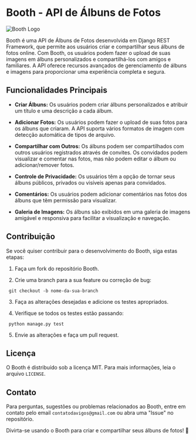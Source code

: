 # Booth - API de Álbuns de Fotos

![Booth Logo](booth_logo.png)

Booth é uma API de Álbuns de Fotos desenvolvida em Django REST Framework, que permite aos usuários criar e compartilhar seus álbuns de fotos online. Com Booth, os usuários podem fazer o upload de suas imagens em álbuns personalizados e compartilhá-los com amigos e familiares. A API oferece recursos avançados de gerenciamento de álbuns e imagens para proporcionar uma experiência completa e segura.

## Funcionalidades Principais

- **Criar Álbuns:** Os usuários podem criar álbuns personalizados e atribuir um título e uma descrição a cada álbum.

- **Adicionar Fotos:** Os usuários podem fazer o upload de suas fotos para os álbuns que criaram. A API suporta vários formatos de imagem com detecção automática de tipos de arquivo.

- **Compartilhar com Outros:** Os álbuns podem ser compartilhados com outros usuários registrados através de convites. Os convidados podem visualizar e comentar nas fotos, mas não podem editar o álbum ou adicionar/remover fotos.

- **Controle de Privacidade:** Os usuários têm a opção de tornar seus álbuns públicos, privados ou visíveis apenas para convidados.

- **Comentários:** Os usuários podem adicionar comentários nas fotos dos álbuns que têm permissão para visualizar.

- **Galeria de Imagens:** Os álbuns são exibidos em uma galeria de imagens amigável e responsiva para facilitar a visualização e navegação.

## Contribuição

Se você quiser contribuir para o desenvolvimento do Booth, siga estas etapas:

1. Faça um fork do repositório Booth.

2. Crie uma branch para a sua feature ou correção de bug:
```
 git checkout -b nome-da-sua-branch
```
3. Faça as alterações desejadas e adicione os testes apropriados.

4. Verifique se todos os testes estão passando:
```
 python manage.py test
```

5. Envie as alterações e faça um pull request.

## Licença

O Booth é distribuído sob a licença MIT. Para mais informações, leia o arquivo `LICENSE`.

## Contato

Para perguntas, sugestões ou problemas relacionados ao Booth, entre em contato pelo email `contatodavigos@gmail.com` ou abra uma "Issue" no repositório.

Divirta-se usando o Booth para criar e compartilhar seus álbuns de fotos! 📸
